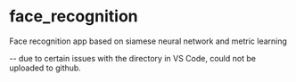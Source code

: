 # face_recognition
Face recognition app based on siamese neural network and metric learning

-- due to certain issues with the directory in VS Code, could not be uploaded to github.
